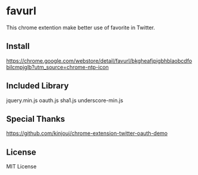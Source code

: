favurl
=======

This chrome extention make better use of favorite in Twitter.

Install
-------
https://chrome.google.com/webstore/detail/favurl/bkgheafjpigbhblaobcdfobilcmpjglb?utm_source=chrome-ntp-icon


Included Library
-------
jquery.min.js
oauth.js
sha1.js
underscore-min.js

Special Thanks
-------
https://github.com/kinjouj/chrome-extension-twitter-oauth-demo

License
-------
MIT License
